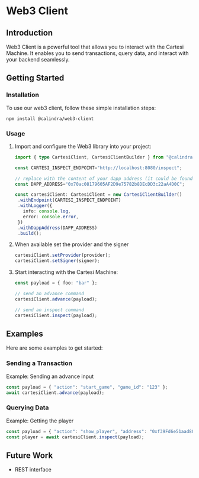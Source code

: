 # Web3 Client

## Introduction

Web3 Client is a powerful tool that allows you to interact with the Cartesi Machine. It enables you to send transactions, query data, and interact with your backend seamlessly.

## Getting Started

### Installation

To use our web3 client, follow these simple installation steps:

```shell
npm install @calindra/web3-client
```

### Usage

1. Import and configure the Web3 library into your project:

   ```ts
   import { type CartesiClient, CartesiClientBuilder } from "@calindra/web3-client";

   const CARTESI_INSPECT_ENDPOINT="http://localhost:8080/inspect";

   // replace with the content of your dapp address (it could be found on dapp.json)
   const DAPP_ADDRESS="0x70ac08179605AF2D9e75782b8DEcDD3c22aA4D0C";

   const cartesiClient: CartesiClient = new CartesiClientBuilder()
    .withEndpoint(CARTESI_INSPECT_ENDPOINT)
    .withLogger({
      info: console.log,
      error: console.error,
    })
    .withDappAddress(DAPP_ADDRESS)
    .build();
    ```
2. When available set the provider and the signer
    ```ts
    cartesiClient.setProvider(provider);
    cartesiClient.setSigner(signer);
   ```

3. Start interacting with the Cartesi Machine:

   ```ts
   const payload = { foo: "bar" };

   // send an advance command
   cartesiClient.advance(payload);

   // send an inspect command
   cartesiClient.inspect(payload);
   ```

## Examples

Here are some examples to get started:

### Sending a Transaction

Example: Sending an advance input
```ts
const payload = { "action": "start_game", "game_id": "123" };
await cartesiClient.advance(payload);
```

### Querying Data

Example: Getting the player
```ts
const payload = { "action": "show_player", "address": "0xf39Fd6e51aad88F6F4ce6aB8827279cffFb92266" };
const player = await cartesiClient.inspect(payload);
```

## Future Work

- REST interface
